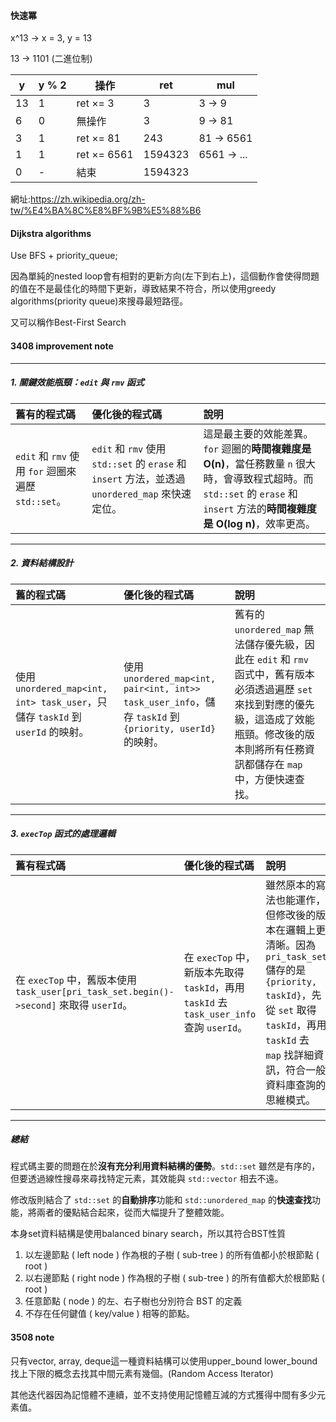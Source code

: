 #### 快速冪

x^13 -> x = 3, y = 13

13 -> 1101 (二進位制)

| y   | y % 2 | 操作              | ret     | mul        |
|-----|--------|---------------------|----------|-------------|
| 13  | 1      | ret ×= 3            | 3        | 3 → 9       |
| 6   | 0      | 無操作              | 3        | 9 → 81      |
| 3   | 1      | ret ×= 81           | 243      | 81 → 6561   |
| 1   | 1      | ret ×= 6561         | 1594323  | 6561 → ...  |
| 0   | -      | 結束                | 1594323  |             |


網址:https://zh.wikipedia.org/zh-tw/%E4%BA%8C%E8%BF%9B%E5%88%B6

#### Dijkstra algorithms
Use BFS + priority_queue;

因為單純的nested loop會有相對的更新方向(左下到右上)，這個動作會使得問題的值在不是最佳化的時間下更新，導致結果不符合，所以使用greedy algorithms(priority queue)來搜尋最短路徑。

又可以稱作Best-First Search

#### 3408 improvement note

---

##### **1. 關鍵效能瓶頸：`edit` 與 `rmv` 函式**

| 舊有的程式碼 | 優化後的程式碼 | 說明 |
| :--- | :--- | :--- |
| `edit` 和 `rmv` 使用 `for` 迴圈來遍歷 `std::set`。 | `edit` 和 `rmv` 使用 `std::set` 的 `erase` 和 `insert` 方法，並透過 `unordered_map` 來快速定位。 | 這是最主要的效能差異。`for` 迴圈的**時間複雜度是 O(n)**，當任務數量 `n` 很大時，會導致程式超時。而 `std::set` 的 `erase` 和 `insert` 方法的**時間複雜度是 O(log n)**，效率更高。|

---

##### **2. 資料結構設計**

| 舊的程式碼 | 優化後的程式碼 | 說明 |
| :--- | :--- | :--- |
| 使用 `unordered_map<int, int> task_user`，只儲存 `taskId` 到 `userId` 的映射。 | 使用 `unordered_map<int, pair<int, int>> task_user_info`，儲存 `taskId` 到 `{priority, userId}` 的映射。 | 舊有的 `unordered_map` 無法儲存優先級，因此在 `edit` 和 `rmv` 函式中，舊有版本必須透過遍歷 `set` 來找到對應的優先級，這造成了效能瓶頸。修改後的版本則將所有任務資訊都儲存在 `map` 中，方便快速查找。|

---

##### **3. `execTop` 函式的處理邏輯**

| 舊有程式碼 | 優化後的程式碼 | 說明 |
| :--- | :--- | :--- |
| 在 `execTop` 中，舊版本使用 `task_user[pri_task_set.begin()->second]` 來取得 `userId`。 | 在 `execTop` 中，新版本先取得 `taskId`，再用 `taskId` 去 `task_user_info` 查詢 `userId`。 | 雖然原本的寫法也能運作，但修改後的版本在邏輯上更清晰。因為 `pri_task_set` 儲存的是 `{priority, taskId}`，先從 `set` 取得 `taskId`，再用 `taskId` 去 `map` 找詳細資訊，符合一般資料庫查詢的思維模式。|

---

##### **總結**

程式碼主要的問題在於**沒有充分利用資料結構的優勢**。`std::set` 雖然是有序的，但要透過線性搜尋來尋找特定元素，其效能與 `std::vector` 相去不遠。

修改版則結合了 `std::set` 的**自動排序**功能和 `std::unordered_map` 的**快速查找**功能，將兩者的優點結合起來，從而大幅提升了整體效能。

本身set資料結構是使用balanced binary search，所以其符合BST性質

1. 以左邊節點 ( left node ) 作為根的子樹 ( sub-tree ) 的所有值都小於根節點 ( root )
2.  以右邊節點 ( right node ) 作為根的子樹 ( sub-tree ) 的所有值都大於根節點 ( root )
3.  任意節點 ( node ) 的左、右子樹也分別符合 BST 的定義
4.  不存在任何鍵值 ( key/value ) 相等的節點。

#### 3508 note

只有vector, array, deque這一種資料結構可以使用upper_bound lower_bound找上下限的概念去找其中間元素有幾個。(Random Access Iterator)

其他迭代器因為記憶體不連續，並不支持使用記憶體互減的方式獲得中間有多少元素值。


